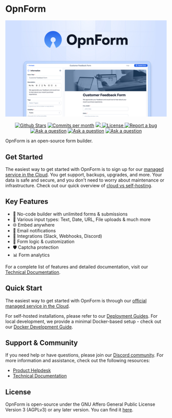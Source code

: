 # OpnForm

<p align="center">
<img src="https://github.com/JhumanJ/OpnForm/blob/main/client/public/img/social-preview.jpg?raw=true">
</p>

<p align="center">
<a href="https://github.com/JhumanJ/OpnForm/stargazers"><img src="https://img.shields.io/github/stars/JhumanJ/OpnForm" alt="Github Stars"></a>
</a>
<a href="https://github.com/JhumanJ/OpnForm/pulse"><img src="https://img.shields.io/github/commit-activity/m/JhumanJ/OpnForm" alt="Commits per month"></a>
<a href="https://hub.docker.com/r/jhumanj/opnform-api">
<img src="https://img.shields.io/docker/pulls/jhumanj/opnform-api">
</a>
<a href="https://github.com/JhumanJ/OpnForm/blob/main/LICENSE"><img src="https://img.shields.io/badge/license-AGPLv3-purple" alt="License">
<a href="https://github.com/JhumanJ/OpnForm/issues/new"><img src="https://img.shields.io/badge/Report a bug-Github-%231F80C0" alt="Report a bug"></a>
<a href="https://github.com/JhumanJ/OpnForm/discussions/new?category=q-a"><img src="https://img.shields.io/badge/Ask a question-Github-%231F80C0" alt="Ask a question"></a>
<a href="https://feedback.opnform.com"><img src="https://img.shields.io/badge/Feature request-Featurebase-%231F80C0" alt="Ask a question"></a>
<a href="https://discord.gg/YTSjU2a9TS"><img src="https://dcbadge.vercel.app/api/server/YTSjU2a9TS?style=flat" alt="Ask a question"></a>
</p>

OpnForm is an open-source form builder.

## Get Started

The easiest way to get started with OpnForm is to sign up for our [managed service in the Cloud](https://opnform.com/). You get support, backups, upgrades, and more. Your data is safe and secure, and you don't need to worry about maintenance or infrastructure. Check out our quick overview of [cloud vs self-hosting](https://docs.opnform.com/deployment/cloud-vs-self-hosting).

## Key Features

-   🚀 No-code builder with unlimited forms & submissions
-   📝 Various input types: Text, Date, URL, File uploads & much more
-   🌐 Embed anywhere
-   📧 Email notifications
-   💬 Integrations (Slack, Webhooks, Discord)
-   🧠 Form logic & customization
-   🛡️ Captcha protection
-   📊 Form analytics

For a complete list of features and detailed documentation, visit our [Technical Documentation](https://docs.opnform.com).

## Quick Start

The easiest way to get started with OpnForm is through our [official managed service in the Cloud](https://opnform.com/).

For self-hosted installations, please refer to our [Deployment Guides](https://docs.opnform.com/deployment). For local development, we provide a minimal Docker-based setup - check out our [Docker Development Guide](https://docs.opnform.com/deployment/docker-development).

## Support & Community

If you need help or have questions, please join our [Discord community](https://discord.gg/YTSjU2a9TS). For more information and assistance, check out the following resources:

-   [Product Helpdesk](https://help.opnform.com)
-   [Technical Documentation](https://docs.opnform.com)

## License

OpnForm is open-source under the GNU Affero General Public License Version 3 (AGPLv3) or any later version. You can find it [here](https://github.com/JhumanJ/OpnForm/blob/main/LICENSE).
